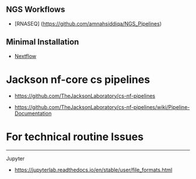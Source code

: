 ## NGS Workflows

* [RNASEQ] (https://github.com/amnahsiddiqa/NGS_Pipelines)



## Minimal Installation
* [Nextflow](https://github.com/amnahsiddiqa/AnalyticalWorkflows/wiki/Nextflow-Minimal-Installations)

# Jackson nf-core cs pipelines 
- https://github.com/TheJacksonLaboratory/cs-nf-pipelines


- https://github.com/TheJacksonLaboratory/cs-nf-pipelines/wiki/Pipeline-Documentation

# For technical routine Issues 



----

Jupyter

- https://jupyterlab.readthedocs.io/en/stable/user/file_formats.html
